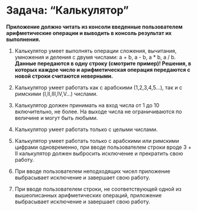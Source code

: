 # Задача: “Калькулятор”


**Приложение должно читать из консоли введенные пользователем  арифметические операции и выводить в консоль результат их выполнения.**


1. Калькулятор умеет выполнять операции сложения, вычитания, умножения и деления с двумя числами: a + b, a - b, a * b, a / b.   **Данные передаются в одну строку  (смотрите пример)! Решения, в которых каждое число и арифметическая  операция передаются с новой строки считаются неверными.** 

2. Калькулятор умеет работать как с арабскими (1,2,3,4,5…), так и с римскими (I,II,III,IV,V…) числами.

3. Калькулятор должен принимать на вход числа от 1 до 10  включительно, не более. На выходе числа не ограничиваются по величине и  могут быть любыми.

4. Калькулятор умеет работать только с целыми числами.

5. Калькулятор умеет работать только с арабскими или римскими   цифрами одновременно, при вводе пользователем строки вроде 3 + II  калькулятор должен выбросить исключение и прекратить свою работу.

6. При вводе пользователем неподходящих чисел приложение выбрасывает исключение и завершает свою работу.

7. При вводе пользователем строки, не соответствующей одной из  вышеописанных арифметических операций, приложение выбрасывает исключение и завершает свою работу.